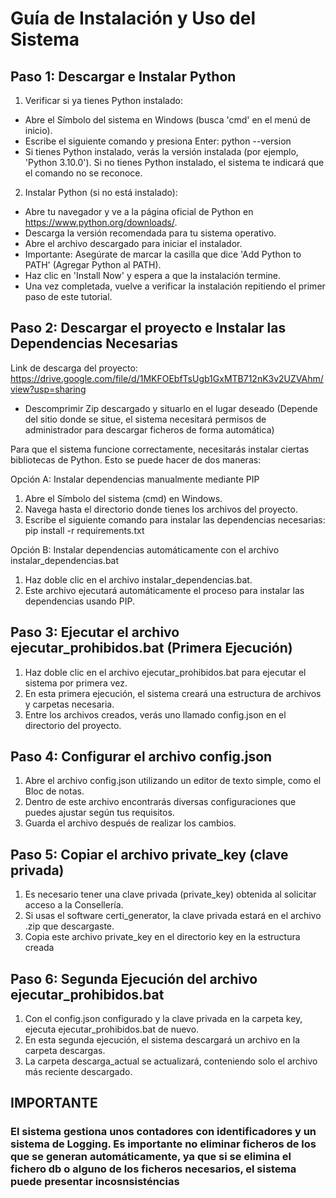 # Guía de Instalación y Uso del Sistema

## Paso 1: Descargar e Instalar Python

1. Verificar si ya tienes Python instalado:
- Abre el Símbolo del sistema en Windows (busca 'cmd' en el menú de inicio).
- Escribe el siguiente comando y presiona Enter:
    python --version
- Si tienes Python instalado, verás la versión instalada (por ejemplo, 'Python 3.10.0'). Si no tienes Python instalado, el sistema te indicará que el comando no se reconoce.

2. Instalar Python (si no está instalado):
- Abre tu navegador y ve a la página oficial de Python en https://www.python.org/downloads/.
- Descarga la versión recomendada para tu sistema operativo.
- Abre el archivo descargado para iniciar el instalador.
- Importante: Asegúrate de marcar la casilla que dice 'Add Python to PATH' (Agregar Python al PATH).
- Haz clic en 'Install Now' y espera a que la instalación termine.
- Una vez completada, vuelve a verificar la instalación repitiendo el primer paso de este tutorial.

## Paso 2: Descargar el proyecto e Instalar las Dependencias Necesarias

Link de descarga del proyecto: https://drive.google.com/file/d/1MKFOEbfTsUgb1GxMTB712nK3v2UZVAhm/view?usp=sharing

- Descomprimir Zip descargado y situarlo en el lugar deseado (Depende del sitio donde se situe, el sistema necesitará permisos de administrador para descargar ficheros de forma automática)

Para que el sistema funcione correctamente, necesitarás instalar ciertas bibliotecas de Python. Esto se puede hacer de dos maneras:

Opción A: Instalar dependencias manualmente mediante PIP
1. Abre el Símbolo del sistema (cmd) en Windows.
2. Navega hasta el directorio donde tienes los archivos del proyecto.
3. Escribe el siguiente comando para instalar las dependencias necesarias:
    pip install -r requirements.txt

Opción B: Instalar dependencias automáticamente con el archivo instalar_dependencias.bat
1. Haz doble clic en el archivo instalar_dependencias.bat.
2. Este archivo ejecutará automáticamente el proceso para instalar las dependencias usando PIP.

## Paso 3: Ejecutar el archivo ejecutar_prohibidos.bat (Primera Ejecución)

1. Haz doble clic en el archivo ejecutar_prohibidos.bat para ejecutar el sistema por primera vez.
2. En esta primera ejecución, el sistema creará una estructura de archivos y carpetas necesaria.
3. Entre los archivos creados, verás uno llamado config.json en el directorio del proyecto.

## Paso 4: Configurar el archivo config.json

1. Abre el archivo config.json utilizando un editor de texto simple, como el Bloc de notas.
2. Dentro de este archivo encontrarás diversas configuraciones que puedes ajustar según tus requisitos.
3. Guarda el archivo después de realizar los cambios.

## Paso 5: Copiar el archivo private_key (clave privada)

1. Es necesario tener una clave privada (private_key) obtenida al solicitar acceso a la Consellería.
2. Si usas el software certi_generator, la clave privada estará en el archivo .zip que descargaste.
3. Copia este archivo private_key en el directorio key en la estructura creada

## Paso 6: Segunda Ejecución del archivo ejecutar_prohibidos.bat

1. Con el config.json configurado y la clave privada en la carpeta key, ejecuta ejecutar_prohibidos.bat de nuevo.
2. En esta segunda ejecución, el sistema descargará un archivo en la carpeta descargas.
3. La carpeta descarga_actual se actualizará, conteniendo solo el archivo más reciente descargado.

## IMPORTANTE
### El sistema gestiona unos contadores con identificadores y un sistema de Logging. Es importante no eliminar ficheros de los que se generan automáticamente, ya que si se elimina el fichero db o alguno de los ficheros necesarios, el sistema puede presentar incosnsisténcias



